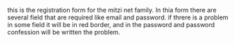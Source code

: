 this is the registration form for the mitzi net family.
In thia form there are several field that are required like email and password.
if threre is a problem in some field it will be in red border, and in the password and password confession will be written the problem.
